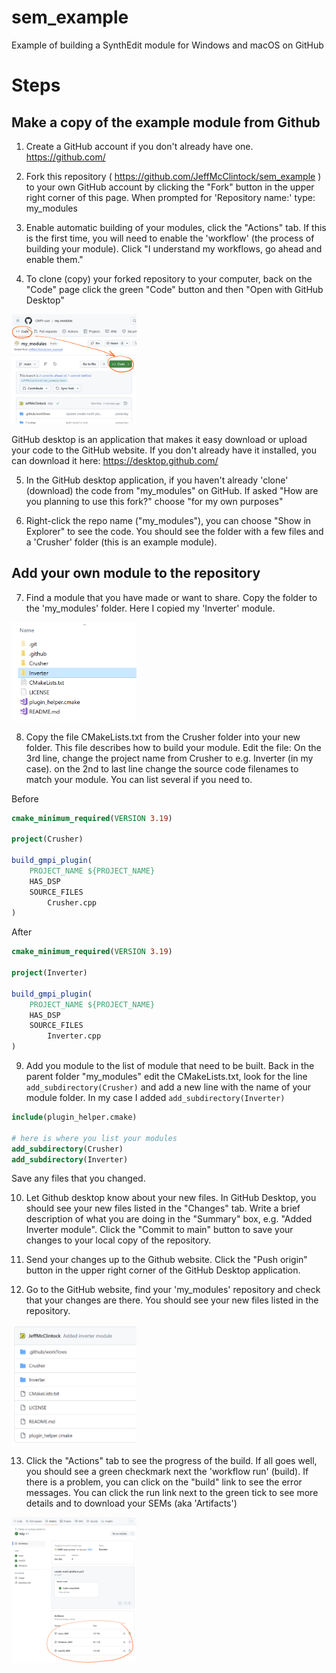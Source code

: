 # sem_example
Example of building a SynthEdit module for Windows and macOS on GitHub

# Steps

## Make a copy of the example module from Github
1. Create a GitHub account if you don't already have one. https://github.com/

2. Fork this repository ( https://github.com/JeffMcClintock/sem_example ) to your own GitHub account by clicking the "Fork" button in the upper right corner of this page.
When prompted for 'Repository name:' type: my_modules

3. Enable automatic building of your modules, click the "Actions" tab. If this is the first time, you will need to enable the 'workflow' (the process of building your module). Click "I understand my workflows, go ahead and enable them."

4. To clone (copy) your forked repository to your computer, back on the "Code" page click the green "Code" button and then "Open with GitHub Desktop"

<img src="docs/GithubClone.png" width="200"/>

GitHub desktop is an application that makes it easy download or upload your code to the GitHub website. If you don't already have it installed, you can download it here: https://desktop.github.com/

5. In the GitHub desktop application, if you haven't already 'clone' (download) the code from "my_modules" on GitHub. If asked "How are you planning to use this fork?" choose "for my own purposes"

6. Right-click the repo name ("my_modules"), you can choose "Show in Explorer" to see the code. You should see the folder with a few files and a 'Crusher' folder (this is an example module).

## Add your own module to the repository

7. Find a module that you have made or want to share. Copy the folder to the 'my_modules' folder. Here I copied my 'Inverter' module.
<img src="docs/AddFolder.png" width="200"/>

8. Copy the file CMakeLists.txt from the Crusher folder into your new folder. This file describes how to build your module.
Edit the file: On the 3rd line, change the project name from Crusher to e.g. Inverter (in my case).
on the 2nd to last line change the source code filenames to match your module. You can list several if you need to.

Before

```cmake
cmake_minimum_required(VERSION 3.19)

project(Crusher)

build_gmpi_plugin(
    PROJECT_NAME ${PROJECT_NAME}
    HAS_DSP
    SOURCE_FILES 
        Crusher.cpp
)
```

After

```cmake
cmake_minimum_required(VERSION 3.19)

project(Inverter)

build_gmpi_plugin(
    PROJECT_NAME ${PROJECT_NAME}
    HAS_DSP
    SOURCE_FILES 
        Inverter.cpp
)
```

9. Add you module to the list of module that need to be built. Back in the parent folder "my_modules" edit the CMakeLists.txt,
 look for the line `add_subdirectory(Crusher)` and add a new line with the name of your module folder. In my case I added `add_subdirectory(Inverter)`

````cmake
include(plugin_helper.cmake)

# here is where you list your modules
add_subdirectory(Crusher)
add_subdirectory(Inverter)
````

Save any files that you changed.

10. Let Github desktop know about your new files. In GitHub Desktop, you should see your new files listed in the "Changes" tab. Write a brief description of what you are doing in the "Summary" box, e.g. "Added Inverter module".  Click the "Commit to main" button to save your changes to your local copy of the repository.

11. Send your changes up to the Github website. Click the "Push origin" button in the upper right corner of the GitHub Desktop application.

12. Go to the GitHub website, find your 'my_modules' repository and check that your changes are there. You should see your new files listed in the repository.

<img src="docs/GithubNewFolder.PNG" width="200"/>

13. Click the "Actions" tab to see the progress of the build. If all goes well, you should see a green checkmark next the 'workflow run' (build). If there is a problem, you can click on the "build" link to see the error messages.
You can click the run link next to the green tick to see more details and to download your SEMs (aka 'Artifacts')

<img src="docs/GitHubArtifacts.png" width="200"/>
